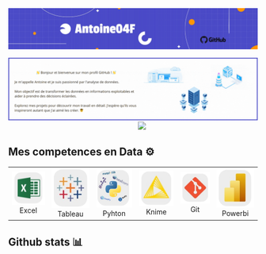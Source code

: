 <img src ="Image/baniere.jpeg"/>
<p></p>
<img src = "Image/baniere_gif.gif">

<div align="center">
&nbsp;&nbsp;&nbsp;&nbsp;&nbsp;&nbsp;&nbsp;&nbsp;
<a href="https://www.linkedin.com/in/antoinefouillot/">
<img src="https://img.shields.io/badge/Linkedin-%231DA1F2.svg?style=for-the-badge&logo=Linkedin&logoColor=white">
</a>
</div>

## Mes competences en Data ⚙️

<table>
  <tr>
    <td align="center" width="100">
      <a href="#macropower-tech">
        <img src="Image/App logo/Excel.png" alt="icon" />
      </a>
      <br>Excel
    </td>
    <td align="center" width="100">
      <a href="#macropower-tech">
       <img src="Image/App logo/Tableau.png" alt="icon" />
      </a>
      <br>Tableau
    </td>
    <td align="center" width="100">
      <a href="#macropower-tech">
       <img src="Image/App logo/Python.png" alt="icon" />
      </a>
      <br>Pyhton
    </td>
        <td align="center" width="100">
      <a href="#macropower-tech">
       <img src="Image/App logo/Knime.png" alt="icon" />
      </a>
      <br>Knime
    </td>
        <td align="center" width="100">
      <a href="#macropower-tech">
       <img src="Image/App logo/Git.png" alt="icon" />
      </a>
      <br>Git
    </td>
        <td align="center" width="100">
      <a href="#macropower-tech">
       <img src="Image/App logo/Powerbi.png" alt="icon" />
      </a>
      <br>Powerbi
    </td>
    
 </tr>
</table>
  
## Github stats 📊
